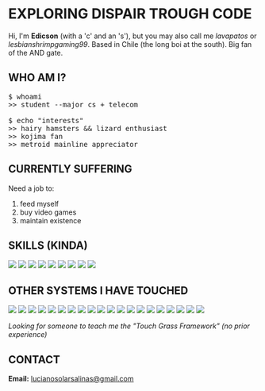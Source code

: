 <h1>EXPLORING DISPAIR TROUGH CODE</h1>

<p>Hi, I'm <b>Edicson</b> (with a 'c' and an 's'), but you may also call me  
<i>lavapatos</i> or
<i>lesbianshrimpgaming99</i>.
Based in Chile (the long boi at the south). Big fan of the AND gate.</p>
<h2>WHO AM I?</h2>

<pre>
$ whoami
>> student --major cs + telecom

$ echo "interests"
>> hairy hamsters && lizard enthusiast
>> kojima fan
>> metroid mainline appreciator
</pre>

<h2>CURRENTLY SUFFERING</h2>

<p>Need a job to:</p>
<p>

  1. feed myself
  2. buy video games
  3. maintain existence

</p>


<h2>SKILLS (KINDA)</h2>

<p align="left">
  <img src="https://img.shields.io/badge/-LaTeX-008080?style=flat-square&logo=latex&logoColor=white"/>
  <img src="https://img.shields.io/badge/-C-A8B9CC?style=flat-square&logo=c&logoColor=white"/>
  <img src="https://img.shields.io/badge/-C++-00599C?style=flat-square&logo=cplusplus&logoColor=white"/>
  <img src="https://img.shields.io/badge/-Java-007396?style=flat-square&logo=java&logoColor=white"/>
  <img src="https://img.shields.io/badge/-Python-3670A0?style=flat-square&logo=python&logoColor=ffdd54"/>
  <img src="https://img.shields.io/badge/-HTML-E34F26?style=flat-square&logo=html5&logoColor=white"/>
  <img src="https://img.shields.io/badge/-Bootstrap-7952B3?style=flat-square&logo=bootstrap&logoColor=white"/>
  <img src="https://img.shields.io/badge/-PostgreSQL-316192?style=flat-square&logo=postgresql&logoColor=white"/> 
  <img src="https://img.shields.io/badge/-JavaScript-F7DF1E?style=flat-square&logo=javascript&logoColor=black"/>
</p>

<h2>OTHER SYSTEMS I HAVE TOUCHED</h2>

<p align="left">
  <img src="https://img.shields.io/badge/-Debian-A81D33?style=flat-square&logo=debian&logoColor=white"/>
  <img src="https://img.shields.io/badge/-Ubuntu%20Server-E95420?style=flat-square&logo=ubuntu&logoColor=white"/>
  <img src="https://img.shields.io/badge/-TypeScript-3178C6?style=flat-square&logo=typescript&logoColor=white"/>
  <img src="https://img.shields.io/badge/-React%20Native-61DAFB?style=flat-square&logo=react&logoColor=black"/>
  <img src="https://img.shields.io/badge/-LeetCode-FFA116?style=flat-square&logo=leetcode&logoColor=black"/>
  <img src="https://img.shields.io/badge/-CSS-1572B6?style=flat-square&logo=css3&logoColor=white"/>
  <img src="https://img.shields.io/badge/-MySQL-4479A1?style=flat-square&logo=mysql&logoColor=white"/>
  <img src="https://img.shields.io/badge/-Neo4j-009639?style=flat-square&logo=neo4j&logoColor=white"/>
  <img src="https://img.shields.io/badge/-MongoDB-13aa52?style=flat-square&logo=mongodb&logoColor=white"/>
  <img src="https://img.shields.io/badge/-Bash-4EAA25?style=flat-square&logo=gnubash&logoColor=white"/>
  <img src="https://img.shields.io/badge/-Arduino-00979D?style=flat-square&logo=Arduino&logoColor=white"/>
  <img src="https://img.shields.io/badge/-Electronics-FF6F00?style=flat-square"/>
  <img src="https://img.shields.io/badge/-Teaching-4CAF50?style=flat-square"/>
  <img src="https://img.shields.io/badge/-Math-673AB7?style=flat-square"/>
  <img src="https://img.shields.io/badge/-Biology-76B041?style=flat-square"/>
  <img src="https://img.shields.io/badge/-Hamster%20Eating-F4A261?style=flat-square"/>
  <img src="https://img.shields.io/badge/-Hamster%20Care-F4A261?style=flat-square"/>
  <img src="https://img.shields.io/badge/-Leg%20Caretaking-00599C?style=flat-square"/>
  <img src="https://img.shields.io/badge/-Lizard%20Enthusiast-2E8B57?style=flat-square"/>
  <img src="https://img.shields.io/badge/-Girlfriend%20Loving-FF69B4?style=flat-square"/>
</p>

<p><i>Looking for someone to teach me the "Touch Grass Framework" (no prior experience)</i></p>

<h2>CONTACT</h2>

<p><b>Email:</b> <a href="mailto:lucianosolarsalinas@gmail.com">lucianosolarsalinas@gmail.com</a></p>
